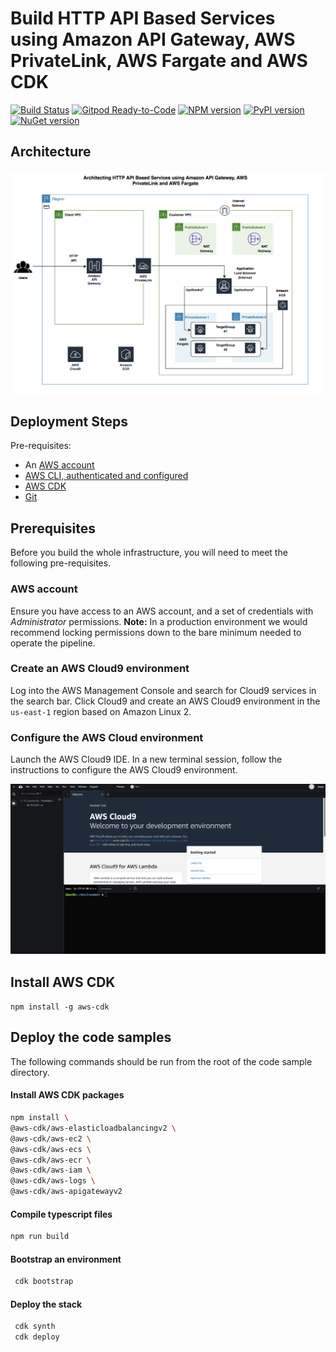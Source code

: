 # Build HTTP API Based Services using Amazon API Gateway, AWS PrivateLink, AWS Fargate and AWS CDK
[![Build Status](https://travis-ci.org/joemccann/dillinger.svg?branch=master)](https://travis-ci.org/joemccann/dillinger)
[![Gitpod Ready-to-Code](https://img.shields.io/badge/Gitpod-ready--to--code-blue?logo=gitpod)](https://gitpod.io/#https://github.com/aws/aws-cdk)
[![NPM version](https://badge.fury.io/js/aws-cdk.svg)](https://badge.fury.io/js/aws-cdk)
[![PyPI version](https://badge.fury.io/py/aws-cdk.core.svg)](https://badge.fury.io/py/aws-cdk.core)
[![NuGet version](https://badge.fury.io/nu/Amazon.CDK.svg)](https://badge.fury.io/nu/Amazon.CDK)

## Architecture
<img width="1042" alt="architecture-screenshot" src="images/Architecture.png">

## Deployment Steps

Pre-requisites:

-	An [AWS account](https://aws.amazon.com/)
-	[AWS CLI, authenticated and configured](https://docs.aws.amazon.com/cli/latest/userguide/cli-configure-files.html)
-	[AWS CDK](https://docs.aws.amazon.com/cdk/latest/guide/getting_started.html)
-	[Git](http://git-scm.com/downloads)

## Prerequisites

Before you build the whole infrastructure, you will need to meet the following pre-requisites.

### AWS account

Ensure you have access to an AWS account, and a set of credentials with *Administrator* permissions. **Note:** In a production environment we would recommend locking permissions down to the bare minimum needed to operate the pipeline.

### Create an AWS Cloud9 environment

Log into the AWS Management Console and search for Cloud9 services in the search bar. Click Cloud9 and create an AWS Cloud9 environment in the `us-east-1` region based on Amazon Linux 2.

### Configure the AWS Cloud environment

Launch the AWS Cloud9 IDE. In a new terminal session, follow the instructions to configure the AWS Cloud9 environment.

![Architecture](images/Cloud9.png)

## Install AWS CDK
`npm install -g aws-cdk`

## Deploy the code samples
   The following commands should be run from the root of the code sample directory.

####   Install AWS CDK packages

   ```bash
   npm install \
  @aws-cdk/aws-elasticloadbalancingv2 \
  @aws-cdk/aws-ec2 \
  @aws-cdk/aws-ecs \
  @aws-cdk/aws-ecr \
  @aws-cdk/aws-iam \
  @aws-cdk/aws-logs \
  @aws-cdk/aws-apigatewayv2
   ```

####   Compile typescript files

  ```bash
  npm run build
  ```
  
#### Bootstrap an environment
```bash
 cdk bootstrap
```

#### Deploy the stack
```bash
 cdk synth
 cdk deploy
```
